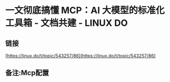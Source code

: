 # 一文彻底搞懂 MCP：AI 大模型的标准化工具箱 - 文档共建 - LINUX DO
## 链接 
 [https://linux.do/t/topic/543257/86](https://linux.do/t/topic/543257/86) 
 ## 备注:Mcp配置
 